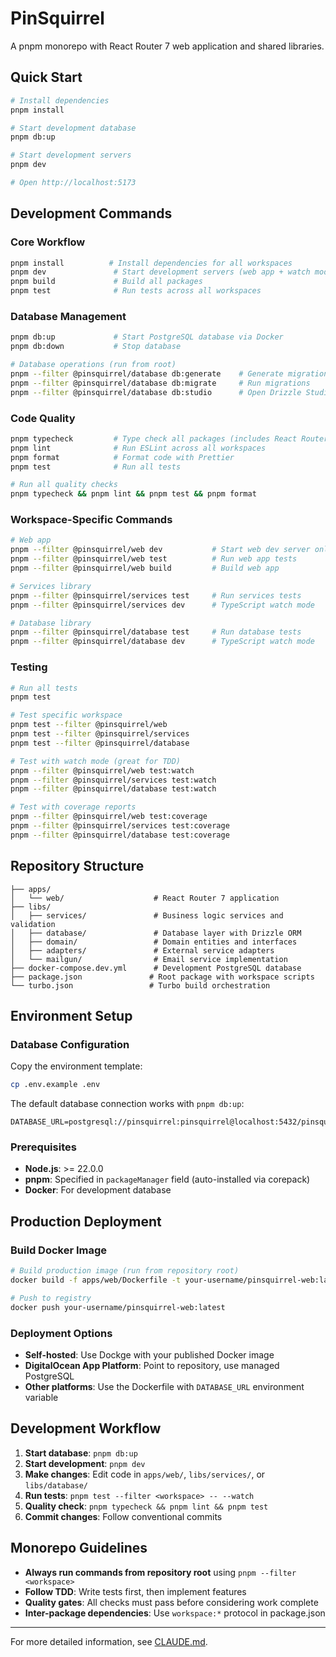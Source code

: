 # PinSquirrel

A pnpm monorepo with React Router 7 web application and shared libraries.

## Quick Start

```bash
# Install dependencies
pnpm install

# Start development database
pnpm db:up

# Start development servers
pnpm dev

# Open http://localhost:5173
```

## Development Commands

### Core Workflow
```bash
pnpm install          # Install dependencies for all workspaces
pnpm dev               # Start development servers (web app + watch mode for libs)
pnpm build             # Build all packages
pnpm test              # Run tests across all workspaces
```

### Database Management
```bash
pnpm db:up             # Start PostgreSQL database via Docker
pnpm db:down           # Stop database

# Database operations (run from root)
pnpm --filter @pinsquirrel/database db:generate    # Generate migrations
pnpm --filter @pinsquirrel/database db:migrate     # Run migrations  
pnpm --filter @pinsquirrel/database db:studio      # Open Drizzle Studio
```

### Code Quality
```bash
pnpm typecheck         # Type check all packages (includes React Router type generation)
pnpm lint              # Run ESLint across all workspaces
pnpm format            # Format code with Prettier
pnpm test              # Run all tests

# Run all quality checks
pnpm typecheck && pnpm lint && pnpm test && pnpm format
```

### Workspace-Specific Commands
```bash
# Web app
pnpm --filter @pinsquirrel/web dev           # Start web dev server only
pnpm --filter @pinsquirrel/web test          # Run web app tests
pnpm --filter @pinsquirrel/web build         # Build web app

# Services library  
pnpm --filter @pinsquirrel/services test     # Run services tests
pnpm --filter @pinsquirrel/services dev      # TypeScript watch mode

# Database library
pnpm --filter @pinsquirrel/database test     # Run database tests
pnpm --filter @pinsquirrel/database dev      # TypeScript watch mode
```

### Testing
```bash
# Run all tests
pnpm test

# Test specific workspace
pnpm test --filter @pinsquirrel/web
pnpm test --filter @pinsquirrel/services
pnpm test --filter @pinsquirrel/database

# Test with watch mode (great for TDD)
pnpm --filter @pinsquirrel/web test:watch
pnpm --filter @pinsquirrel/services test:watch
pnpm --filter @pinsquirrel/database test:watch

# Test with coverage reports
pnpm --filter @pinsquirrel/web test:coverage
pnpm --filter @pinsquirrel/services test:coverage
pnpm --filter @pinsquirrel/database test:coverage
```

## Repository Structure

```
├── apps/
│   └── web/                    # React Router 7 application
├── libs/
│   ├── services/               # Business logic services and validation
│   ├── database/               # Database layer with Drizzle ORM
│   ├── domain/                 # Domain entities and interfaces
│   ├── adapters/               # External service adapters
│   └── mailgun/                # Email service implementation
├── docker-compose.dev.yml      # Development PostgreSQL database
├── package.json               # Root package with workspace scripts
└── turbo.json                 # Turbo build orchestration
```

## Environment Setup

### Database Configuration

Copy the environment template:
```bash
cp .env.example .env
```

The default database connection works with `pnpm db:up`:
```
DATABASE_URL=postgresql://pinsquirrel:pinsquirrel@localhost:5432/pinsquirrel
```

### Prerequisites

- **Node.js**: >= 22.0.0
- **pnpm**: Specified in `packageManager` field (auto-installed via corepack)
- **Docker**: For development database

## Production Deployment

### Build Docker Image
```bash
# Build production image (run from repository root)
docker build -f apps/web/Dockerfile -t your-username/pinsquirrel-web:latest .

# Push to registry
docker push your-username/pinsquirrel-web:latest
```

### Deployment Options

- **Self-hosted**: Use Dockge with your published Docker image
- **DigitalOcean App Platform**: Point to repository, use managed PostgreSQL
- **Other platforms**: Use the Dockerfile with `DATABASE_URL` environment variable

## Development Workflow

1. **Start database**: `pnpm db:up`
2. **Start development**: `pnpm dev`  
3. **Make changes**: Edit code in `apps/web/`, `libs/services/`, or `libs/database/`
4. **Run tests**: `pnpm test --filter <workspace> -- --watch`
5. **Quality check**: `pnpm typecheck && pnpm lint && pnpm test`
6. **Commit changes**: Follow conventional commits

## Monorepo Guidelines

- **Always run commands from repository root** using `pnpm --filter <workspace>`
- **Follow TDD**: Write tests first, then implement features
- **Quality gates**: All checks must pass before considering work complete
- **Inter-package dependencies**: Use `workspace:*` protocol in package.json

---

For more detailed information, see [CLAUDE.md](./CLAUDE.md).